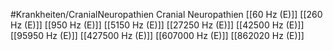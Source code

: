#Krankheiten/CranialNeuropathien
Cranial Neuropathien
[[60 Hz (E)]]
[[260 Hz (E)]]
[[950 Hz (E)]]
[[5150 Hz (E)]]
[[27250 Hz (E)]]
[[42500 Hz (E)]]
[[95950 Hz (E)]]
[[427500 Hz (E)]]
[[607000 Hz (E)]]
[[862020 Hz (E)]]